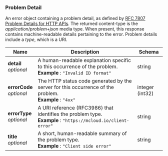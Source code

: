 
<a name="problem-detail"></a>
### Problem Detail
An error object containing a problem detail, as defined by <a href="https://tools.ietf.org/html/rfc7807">RFC 7807 Problem Details for HTTP APIs</a>. The returned content-type is the <i>application/problem+json</i> media type. When present, this response contains machine-readable details pertaining to the error. Problem details include a <i>type</i>, which is a URI.


|Name|Description|Schema|
|---|---|---|
|**detail**  <br>*optional*|A human-readable explanation specific to this occurrence of the problem.  <br>**Example** : `"Invalid ID format"`|string|
|**errorCode**  <br>*optional*|The HTTP status code generated by the server for this occurrence of the problem.  <br>**Example** : `"4xx"`|integer (int32)|
|**errorType**  <br>*optional*|A URI reference (RFC3986) that identifies the problem type.  <br>**Example** : `"https://mcloud.io/client-error"`|string|
|**title**  <br>*optional*|A short, human-readable summary of the problem type.  <br>**Example** : `"Client side error"`|string|



